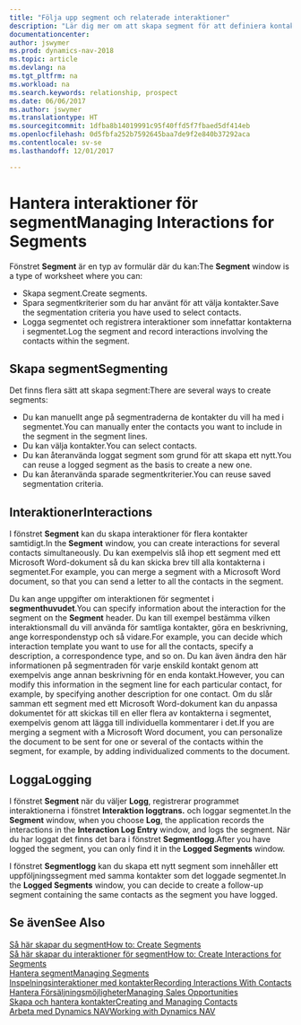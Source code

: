 ```yaml
---
title: "Följa upp segment och relaterade interaktioner"
description: "Lär dig mer om att skapa segment för att definiera kontaktgrupper och ange interaktioner för segment."
documentationcenter: 
author: jswymer
ms.prod: dynamics-nav-2018
ms.topic: article
ms.devlang: na
ms.tgt_pltfrm: na
ms.workload: na
ms.search.keywords: relationship, prospect
ms.date: 06/06/2017
ms.author: jswymer
ms.translationtype: HT
ms.sourcegitcommit: 1dfba8b14019991c95f40ffd5f7fbaed5df414eb
ms.openlocfilehash: 0d5fbfa252b7592645baa7de9f2e840b37292aca
ms.contentlocale: sv-se
ms.lasthandoff: 12/01/2017

---
```

# <a name="managing-interactions-for-segments"></a><span data-ttu-id="9644b-103">Hantera interaktioner för segment</span><span class="sxs-lookup"><span data-stu-id="9644b-103">Managing Interactions for Segments</span></span>
<span data-ttu-id="9644b-104">Fönstret **Segment** är en typ av formulär där du kan:</span><span class="sxs-lookup"><span data-stu-id="9644b-104">The **Segment** window is a type of worksheet where you can:</span></span>

* <span data-ttu-id="9644b-105">Skapa segment.</span><span class="sxs-lookup"><span data-stu-id="9644b-105">Create segments.</span></span>
* <span data-ttu-id="9644b-106">Spara segmentkriterier som du har använt för att välja kontakter.</span><span class="sxs-lookup"><span data-stu-id="9644b-106">Save the segmentation criteria you have used to select contacts.</span></span>
* <span data-ttu-id="9644b-107">Logga segmentet och registrera interaktioner som innefattar kontakterna i segmentet.</span><span class="sxs-lookup"><span data-stu-id="9644b-107">Log the segment and record interactions involving the contacts within the segment.</span></span>

## <a name="segmenting"></a><span data-ttu-id="9644b-108">Skapa segment</span><span class="sxs-lookup"><span data-stu-id="9644b-108">Segmenting</span></span>
<span data-ttu-id="9644b-109">Det finns flera sätt att skapa segment:</span><span class="sxs-lookup"><span data-stu-id="9644b-109">There are several ways to create segments:</span></span>

* <span data-ttu-id="9644b-110">Du kan manuellt ange på segmentraderna de kontakter du vill ha med i segmentet.</span><span class="sxs-lookup"><span data-stu-id="9644b-110">You can manually enter the contacts you want to include in the segment in the segment lines.</span></span>
* <span data-ttu-id="9644b-111">Du kan välja kontakter.</span><span class="sxs-lookup"><span data-stu-id="9644b-111">You can select contacts.</span></span>
* <span data-ttu-id="9644b-112">Du kan återanvända loggat segment som grund för att skapa ett nytt.</span><span class="sxs-lookup"><span data-stu-id="9644b-112">You can reuse a logged segment as the basis to create a new one.</span></span>
* <span data-ttu-id="9644b-113">Du kan återanvända sparade segmentkriterier.</span><span class="sxs-lookup"><span data-stu-id="9644b-113">You can reuse saved segmentation criteria.</span></span>

## <a name="interactions"></a><span data-ttu-id="9644b-114">Interaktioner</span><span class="sxs-lookup"><span data-stu-id="9644b-114">Interactions</span></span>
<span data-ttu-id="9644b-115">I fönstret **Segment** kan du skapa interaktioner för flera kontakter samtidigt.</span><span class="sxs-lookup"><span data-stu-id="9644b-115">In the **Segment** window, you can create interactions for several contacts simultaneously.</span></span> <span data-ttu-id="9644b-116">Du kan exempelvis slå ihop ett segment med ett Microsoft Word-dokument så du kan skicka brev till alla kontakterna i segmentet.</span><span class="sxs-lookup"><span data-stu-id="9644b-116">For example, you can merge a segment with a Microsoft Word document, so that you can send a letter to all the contacts in the segment.</span></span>

<span data-ttu-id="9644b-117">Du kan ange uppgifter om interaktionen för segmentet i **segmenthuvudet**.</span><span class="sxs-lookup"><span data-stu-id="9644b-117">You can specify information about the interaction for the segment on the **Segment** header.</span></span> <span data-ttu-id="9644b-118">Du kan till exempel bestämma vilken interaktionsmall du vill använda för samtliga kontakter, göra en beskrivning, ange korrespondenstyp och så vidare.</span><span class="sxs-lookup"><span data-stu-id="9644b-118">For example, you can decide which interaction template you want to use for all the contacts, specify a description, a correspondence type, and so on.</span></span> <span data-ttu-id="9644b-119">Du kan även ändra den här informationen på segmentraden för varje enskild kontakt genom att exempelvis ange annan beskrivning för en enda kontakt.</span><span class="sxs-lookup"><span data-stu-id="9644b-119">However, you can modify this information in the segment line for each particular contact, for example, by specifying another description for one contact.</span></span> <span data-ttu-id="9644b-120">Om du slår samman ett segment med ett Microsoft Word-dokument kan du anpassa dokumentet för att skickas till en eller flera av kontakterna i segmentet, exempelvis genom att lägga till individuella kommentarer i det.</span><span class="sxs-lookup"><span data-stu-id="9644b-120">If you are merging a segment with a Microsoft Word document, you can personalize the document to be sent for one or several of the contacts within the segment, for example, by adding individualized comments to the document.</span></span>

## <a name="logging"></a><span data-ttu-id="9644b-121">Logga</span><span class="sxs-lookup"><span data-stu-id="9644b-121">Logging</span></span>
<span data-ttu-id="9644b-122">I fönstret **Segment** när du väljer **Logg**, registrerar programmet interaktionerna i fönstret **Interaktion loggtrans.** och loggar segmentet.</span><span class="sxs-lookup"><span data-stu-id="9644b-122">In the **Segment** window, when you choose **Log**, the application records the interactions in the **Interaction Log Entry** window, and logs the segment.</span></span> <span data-ttu-id="9644b-123">När du har loggat det finns det bara i fönstret **Segmentlogg**.</span><span class="sxs-lookup"><span data-stu-id="9644b-123">After you have logged the segment, you can only find it in the **Logged Segments** window.</span></span>

<span data-ttu-id="9644b-124">I fönstret **Segmentlogg** kan du skapa ett nytt segment som innehåller ett uppföljningssegment med samma kontakter som det loggade segmentet.</span><span class="sxs-lookup"><span data-stu-id="9644b-124">In the **Logged Segments** window, you can decide to create a follow-up segment containing the same contacts as the segment you have logged.</span></span>

## <a name="see-also"></a><span data-ttu-id="9644b-125">Se även</span><span class="sxs-lookup"><span data-stu-id="9644b-125">See Also</span></span>
[<span data-ttu-id="9644b-126">Så här skapar du segment</span><span class="sxs-lookup"><span data-stu-id="9644b-126">How to: Create Segments</span></span>](marketing-how-create-segment.md)  
[<span data-ttu-id="9644b-127">Så här skapar du interaktioner för segment</span><span class="sxs-lookup"><span data-stu-id="9644b-127">How to: Create Interactions for Segments</span></span>](marketing-how-create-interactions.md)  
[<span data-ttu-id="9644b-128">Hantera segment</span><span class="sxs-lookup"><span data-stu-id="9644b-128">Managing Segments</span></span>](marketing-segments.md)  
[<span data-ttu-id="9644b-129">Inspelningsinteraktioner med kontakter</span><span class="sxs-lookup"><span data-stu-id="9644b-129">Recording Interactions With Contacts</span></span>](marketing-interactions.md)  
[<span data-ttu-id="9644b-130">Hantera Försäljningsmöjligheter</span><span class="sxs-lookup"><span data-stu-id="9644b-130">Managing Sales Opportunities</span></span>](marketing-manage-sales-opportunities.md)  
[<span data-ttu-id="9644b-131">Skapa och hantera kontakter</span><span class="sxs-lookup"><span data-stu-id="9644b-131">Creating and Managing Contacts</span></span>](marketing-contacts.md)  
[<span data-ttu-id="9644b-132">Arbeta med Dynamics NAV</span><span class="sxs-lookup"><span data-stu-id="9644b-132">Working with Dynamics NAV</span></span>](ui-work-product.md)

